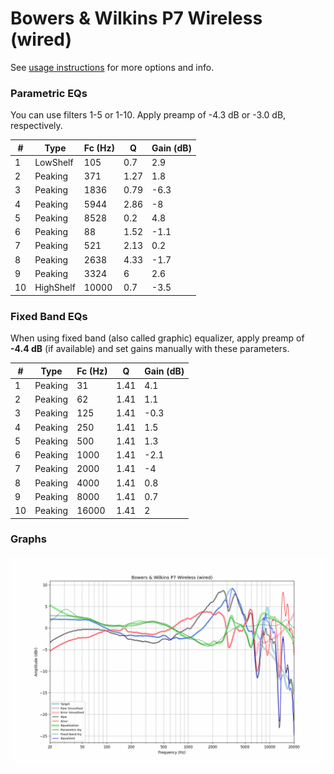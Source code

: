 # Bowers & Wilkins P7 Wireless (wired)
See [usage instructions](https://github.com/jaakkopasanen/AutoEq#usage) for more options and info.

### Parametric EQs
You can use filters 1-5 or 1-10. Apply preamp of -4.3 dB or -3.0 dB, respectively.

|   # | Type      |   Fc (Hz) |    Q |   Gain (dB) |
|-----|-----------|-----------|------|-------------|
|   1 | LowShelf  |       105 | 0.7  |         2.9 |
|   2 | Peaking   |       371 | 1.27 |         1.8 |
|   3 | Peaking   |      1836 | 0.79 |        -6.3 |
|   4 | Peaking   |      5944 | 2.86 |        -8   |
|   5 | Peaking   |      8528 | 0.2  |         4.8 |
|   6 | Peaking   |        88 | 1.52 |        -1.1 |
|   7 | Peaking   |       521 | 2.13 |         0.2 |
|   8 | Peaking   |      2638 | 4.33 |        -1.7 |
|   9 | Peaking   |      3324 | 6    |         2.6 |
|  10 | HighShelf |     10000 | 0.7  |        -3.5 |

### Fixed Band EQs
When using fixed band (also called graphic) equalizer, apply preamp of **-4.4 dB** (if available) and set gains manually with these parameters.

|   # | Type    |   Fc (Hz) |    Q |   Gain (dB) |
|-----|---------|-----------|------|-------------|
|   1 | Peaking |        31 | 1.41 |         4.1 |
|   2 | Peaking |        62 | 1.41 |         1.1 |
|   3 | Peaking |       125 | 1.41 |        -0.3 |
|   4 | Peaking |       250 | 1.41 |         1.5 |
|   5 | Peaking |       500 | 1.41 |         1.3 |
|   6 | Peaking |      1000 | 1.41 |        -2.1 |
|   7 | Peaking |      2000 | 1.41 |        -4   |
|   8 | Peaking |      4000 | 1.41 |         0.8 |
|   9 | Peaking |      8000 | 1.41 |         0.7 |
|  10 | Peaking |     16000 | 1.41 |         2   |

### Graphs
![](./Bowers%20&%20Wilkins%20P7%20Wireless%20(wired).png)

